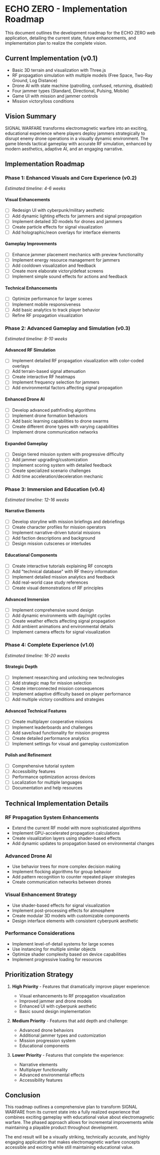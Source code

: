 # ECHO ZERO - Implementation Roadmap

This document outlines the development roadmap for the ECHO ZERO web application, detailing the current state, future enhancements, and implementation plan to realize the complete vision.

## Current Implementation (v0.1)

- Basic 3D terrain and visualization with Three.js
- RF propagation simulation with multiple models (Free Space, Two-Ray Ground, Log Distance)
- Drone AI with state machine (patrolling, confused, returning, disabled)
- Four jammer types (Standard, Directional, Pulsing, Mobile)
- Game UI with mission and jammer controls
- Mission victory/loss conditions

## Vision Summary

SIGNAL WARFARE transforms electromagnetic warfare into an exciting, educational experience where players deploy jammers strategically to disrupt enemy drone operations in a visually dynamic environment. The game blends tactical gameplay with accurate RF simulation, enhanced by modern aesthetics, adaptive AI, and an engaging narrative.

## Implementation Roadmap

### Phase 1: Enhanced Visuals and Core Experience (v0.2)
*Estimated timeline: 4-6 weeks*

#### Visual Enhancements
- [ ] Redesign UI with cyberpunk/military aesthetic
- [ ] Add dynamic lighting effects for jammers and signal propagation
- [ ] Implement detailed 3D models for drones and jammers
- [ ] Create particle effects for signal visualization
- [ ] Add holographic/neon overlays for interface elements

#### Gameplay Improvements
- [ ] Enhance jammer placement mechanics with preview functionality
- [ ] Implement energy resource management for jammers
- [ ] Add cooldown visualization and feedback
- [ ] Create more elaborate victory/defeat screens
- [ ] Implement simple sound effects for actions and feedback

#### Technical Enhancements
- [ ] Optimize performance for larger scenes
- [ ] Implement mobile responsiveness
- [ ] Add basic analytics to track player behavior
- [ ] Refine RF propagation visualization

### Phase 2: Advanced Gameplay and Simulation (v0.3)
*Estimated timeline: 8-10 weeks*

#### Advanced RF Simulation
- [ ] Implement detailed RF propagation visualization with color-coded overlays
- [ ] Add terrain-based signal attenuation
- [ ] Create interactive RF heatmaps
- [ ] Implement frequency selection for jammers
- [ ] Add environmental factors affecting signal propagation

#### Enhanced Drone AI
- [ ] Develop advanced pathfinding algorithms
- [ ] Implement drone formation behaviors
- [ ] Add basic learning capabilities to drone swarms
- [ ] Create different drone types with varying capabilities
- [ ] Implement drone communication networks

#### Expanded Gameplay
- [ ] Design tiered mission system with progressive difficulty
- [ ] Add jammer upgrading/customization
- [ ] Implement scoring system with detailed feedback
- [ ] Create specialized scenario challenges
- [ ] Add time acceleration/deceleration mechanic

### Phase 3: Immersion and Education (v0.4)
*Estimated timeline: 12-16 weeks*

#### Narrative Elements
- [ ] Develop storyline with mission briefings and debriefings
- [ ] Create character profiles for mission operators
- [ ] Implement narrative-driven tutorial missions
- [ ] Add faction descriptions and background
- [ ] Design mission cutscenes or interludes

#### Educational Components
- [ ] Create interactive tutorials explaining RF concepts
- [ ] Add "technical database" with RF theory information
- [ ] Implement detailed mission analytics and feedback
- [ ] Add real-world case study references
- [ ] Create visual demonstrations of RF principles

#### Advanced Immersion
- [ ] Implement comprehensive sound design
- [ ] Add dynamic environments with day/night cycles
- [ ] Create weather effects affecting signal propagation
- [ ] Add ambient animations and environmental details
- [ ] Implement camera effects for signal visualization

### Phase 4: Complete Experience (v1.0)
*Estimated timeline: 16-20 weeks*

#### Strategic Depth
- [ ] Implement researching and unlocking new technologies
- [ ] Add strategic map for mission selection
- [ ] Create interconnected mission consequences
- [ ] Implement adaptive difficulty based on player performance
- [ ] Add multiple victory conditions and strategies

#### Advanced Technical Features
- [ ] Create multiplayer cooperative missions
- [ ] Implement leaderboards and challenges
- [ ] Add save/load functionality for mission progress
- [ ] Create detailed performance analytics
- [ ] Implement settings for visual and gameplay customization

#### Polish and Refinement
- [ ] Comprehensive tutorial system
- [ ] Accessibility features
- [ ] Performance optimization across devices
- [ ] Localization for multiple languages
- [ ] Documentation and help resources

## Technical Implementation Details

### RF Propagation System Enhancements
- Extend the current RF model with more sophisticated algorithms
- Implement GPU-accelerated propagation calculations
- Create visualization layers using shader-based effects
- Add dynamic updates to propagation based on environmental changes

### Advanced Drone AI
- Use behavior trees for more complex decision making
- Implement flocking algorithms for group behavior
- Add pattern recognition to counter repeated player strategies
- Create communication networks between drones

### Visual Enhancement Strategy
- Use shader-based effects for signal visualization
- Implement post-processing effects for atmosphere
- Create modular 3D models with customizable components
- Design interface elements with consistent cyberpunk aesthetic

### Performance Considerations
- Implement level-of-detail systems for large scenes
- Use instancing for multiple similar objects
- Optimize shader complexity based on device capabilities
- Implement progressive loading for resources

## Prioritization Strategy

1. **High Priority** - Features that dramatically improve player experience:
   - Visual enhancements to RF propagation visualization
   - Improved jammer and drone models
   - Enhanced UI with cyberpunk aesthetic
   - Basic sound design implementation

2. **Medium Priority** - Features that add depth and challenge:
   - Advanced drone behaviors
   - Additional jammer types and customization
   - Mission progression system
   - Educational components

3. **Lower Priority** - Features that complete the experience:
   - Narrative elements
   - Multiplayer functionality
   - Advanced environmental effects
   - Accessibility features

## Conclusion

This roadmap outlines a comprehensive plan to transform SIGNAL WARFARE from its current state into a fully realized experience that combines exciting gameplay with educational value about electromagnetic warfare. The phased approach allows for incremental improvements while maintaining a playable product throughout development.

The end result will be a visually striking, technically accurate, and highly engaging application that makes electromagnetic warfare concepts accessible and exciting while still maintaining educational value.